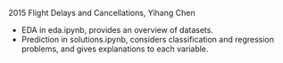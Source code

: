 2015 Flight Delays and Cancellations, Yihang Chen

- EDA in eda.ipynb, provides an overview of datasets.
- Prediction in solutions.ipynb, considers classification and regression problems, and gives explanations to each variable.
 
